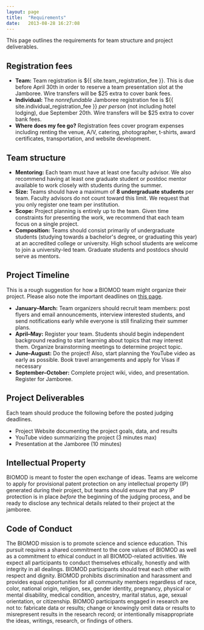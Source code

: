 ```yaml
---
layout: page
title:  "Requirements"
date:   2013-08-28 16:27:08
---
```



This page outlines the requirements for team structure and project deliverables.

## Registration fees

- **Team:** Team registration is ${{ site.team_registration_fee }}. This is due before April 30th in order to reserve a team presentation slot at the Jamboree. Wire transfers will be $25 extra to cover bank fees.
- **Individual:** The *nonrefundable* Jamboree registration fee is ${{ site.individual_registration_fee }} *per person* (not including hotel lodging), due September 20th. Wire transfers will be $25 extra to cover bank fees.
- **Where does my fee go?** Registration fees cover program expenses including renting the venue, A/V, catering, photographer, t-shirts, award certificates, transportation, and website development.

## Team structure

- **Mentoring:** Each team must have at least one faculty advisor. We also recommend having at least one graduate student or postdoc mentor available to work closely with students during the summer.
- **Size:** Teams should have a maximum of **8 undergraduate students** per team. Faculty advisors do not count toward this limit. We request that you only register one team per institution.
- **Scope:** Project planning is entirely up to the team. Given time constraints for presenting the work, we recommend that each team focus on a single project.
- **Composition:** Teams should consist primarily of undergraduate students (studying towards a bachelor's degree, or graduating this year) at an accredited college or university. High school students are welcome to join a university-led team. Graduate students and postdocs should serve as mentors.

## Project Timeline

This is a rough suggestion for how a BIOMOD team might organize their project. Please also note the important deadlines on [this page](/how-join).

- **January–March:** Team organizers should recruit team members: post flyers and email announcements, interview interested students, and send notifications early while everyone is still finalizing their summer plans.
- **April–May:** Register your team. Students should begin independent background reading to start learning about topics that may interest them. Organize brainstorming meetings to determine project topic.
- **June–August:** Do the project! Also, start planning the YouTube video as early as possible. Book travel arrangements and apply for Visas if necessary
- **September–October:** Complete project wiki, video, and presentation. Register for Jamboree.


## Project Deliverables

Each team should produce the following before the posted judging deadlines.

- Project Website documenting the project goals, data, and results
- YouTube video summarizing the project (3 minutes max)
- Presentation at the Jamboree (10 minutes)

## Intellectual Property

BIOMOD is meant to foster the open exchange of ideas. Teams are welcome to apply for provisional patent protection on any intellectual property (IP) generated during their project, but teams should ensure that any IP protection is in place *before* the beginning of the judging process, and be ready to disclose any technical details related to their project at the jamboree.


## Code of Conduct

The BIOMOD mission is to promote science and science education. This pursuit requires a shared commitment to the core values of BIOMOD as well as a commitment to ethical conduct in all BIOMOD-related activities. We expect all participants to conduct themselves ethically, honestly and with integrity in all dealings. BIOMOD participants should treat each other with respect and dignity. BIOMOD prohibits discrimination and harassment and provides equal opportunities for all community members regardless of race, color, national origin, religion, sex, gender identity, pregnancy, physical or mental disability, medical condition, ancestry, marital status, age, sexual orientation, or citizenship. BIOMOD participants engaged in research are not to: fabricate data or results; change or knowingly omit data or results to misrepresent results in the research record; or intentionally misappropriate the ideas, writings, research, or findings of others.
